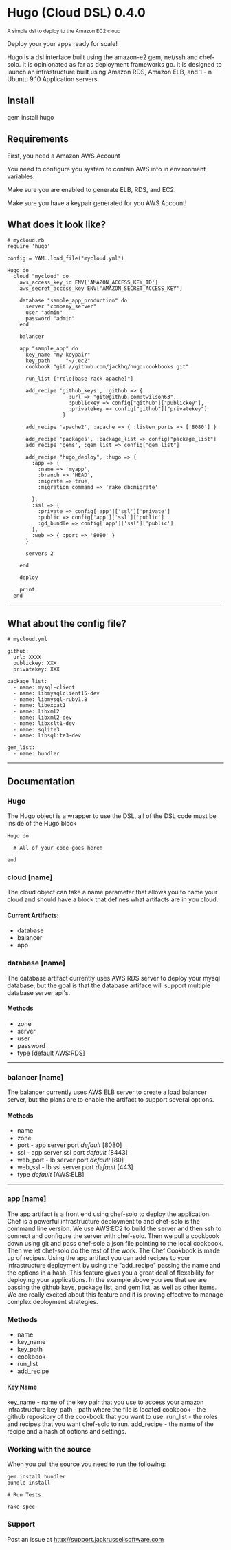 # Hugo (Cloud DSL) 0.4.0
<small>A simple dsl to deploy to the Amazon EC2 cloud</small>

Deploy your your apps ready for scale!

Hugo is a dsl interface built using the amazon-e2 gem, net/ssh and chef-solo.  It is opinionated as far as deployment frameworks go.  It is designed to launch an infrastructure built using Amazon RDS, Amazon ELB, and 1 - n Ubuntu 9.10 Application servers.  

## Install

  gem install hugo

## Requirements

First, you need a Amazon AWS Account

You need to configure you system to contain AWS info in environment variables.

Make sure you are enabled to generate ELB, RDS, and EC2.

Make sure you have a keypair generated for you AWS Account!

## What does it look like?

    # mycloud.rb
    require 'hugo'

    config = YAML.load_file("mycloud.yml")
    
    Hugo do
      cloud "mycloud" do
        aws_access_key_id ENV['AMAZON_ACCESS_KEY_ID']
        aws_secret_access_key ENV['AMAZON_SECRET_ACCESS_KEY']
        
        database "sample_app_production" do
          server "company_server"
          user "admin"
          password "admin"
        end

        balancer
        
        app "sample_app" do
          key_name "my-keypair"
          key_path     "~/.ec2"
          cookbook "git://github.com/jackhq/hugo-cookbooks.git"          
          
          run_list ["role[base-rack-apache]"]

          add_recipe 'github_keys', :github => {  
                        :url => "git@github.com:twilson63", 
                        :publickey => config["github"]["publickey"], 
                        :privatekey => config["github"]["privatekey"]
                      }

          add_recipe 'apache2', :apache => { :listen_ports => ['8080'] }

          add_recipe 'packages', :package_list => config["package_list"]
          add_recipe 'gems', :gem_list => config["gem_list"]          
          
          add_recipe "hugo_deploy", :hugo => {
            :app => {
              :name => 'myapp',
              :branch => 'HEAD',
              :migrate => true,
              :migration_command => 'rake db:migrate'
              
            },
            :ssl => {
              :private => config['app']['ssl']['private']
              :public => config['app']['ssl']['public']
              :gd_bundle => config['app']['ssl']['public']
            },
            :web => { :port => '8080' }
          }
          
          servers 2
          
        end
        
        deploy
        
        print
      end

---

## What about the config file?

    # mycloud.yml
    
    github:
      url: XXXX
      publickey: XXX
      privatekey: XXX

    package_list:
      - name: mysql-client
      - name: libmysqlclient15-dev    
      - name: libmysql-ruby1.8
      - name: libexpat1
      - name: libxml2
      - name: libxml2-dev
      - name: libxslt1-dev
      - name: sqlite3
      - name: libsqlite3-dev

    gem_list:
      - name: bundler
    
---

## Documentation

### Hugo

The Hugo object is a wrapper to use the DSL, all of the DSL code must be inside of the Hugo block

    Hugo do
      
      # All of your code goes here!
      
    end
    
### cloud [name]

The cloud object can take a name parameter that allows you to name your cloud and should have a block that defines what artifacts are in you cloud.

#### Current Artifacts:

* database
* balancer
* app

### database [name]

The database artifact currently uses AWS RDS server to deploy your mysql database, but the goal is that the database artiface will support multiple database server api's.

#### Methods

* zone
* server
* user
* password
* type [default AWS:RDS]

---

### balancer [name]

The balancer currently uses AWS ELB server to create a load balancer server, but the plans are to enable the artifact to support several options.

#### Methods

* name
* zone
* port - app server port _default_ [8080]
* ssl - app server ssl port _default_ [8443]
* web_port - lb server port _default_ [80]
* web_ssl - lb ssl server port _default_ [443]
* type _default_ [AWS:ELB]

----

### app [name]

The app artifact is a front end using chef-solo to deploy the application.  Chef is a powerful infrastructure deployment to and chef-solo is the command line version.  We use AWS:EC2 to build the server and then ssh to connect and configure the server with chef-solo.  Then we pull a cookbook down using git and pass chef-sole a json file pointing to the local cookbook.  Then we let chef-solo do the rest of the work.  The Chef Cookbook is made up of recipes.  Using the app artifact you can add recipes to your infrastructure deployment by using the "add_recipe" passing the name and the options in a hash.  This feature gives you a great deal of flexability for deploying your applications.  In the example above you see that we are passing the github keys, package list, and gem list, as well as other items.  We are really excited about this feature and it is proving effective to manage complex deployment strategies.

### Methods

* name
* key_name
* key_path
* cookbook
* run_list
* add_recipe

#### Key Name

key_name - name of the key pair that you use to access your amazon infrastructure
key_path - path where the file is located
cookbook - the github repository of the cookbook that you want to use.
run_list - the roles and recipes that you want chef-solo to run.
add_recipe - the name of the recipe and a hash of options and settings.


### Working with the source

When you pull the source you need to run the following:

    gem install bundler
    bundle install
    
    # Run Tests
    
    rake spec
    
### Support

Post an issue at http://support.jackrussellsoftware.com


    
    
    
